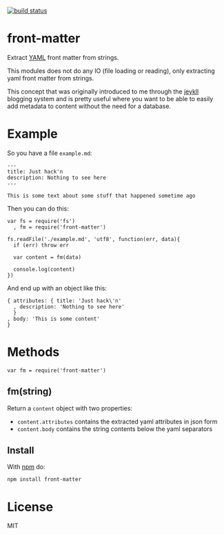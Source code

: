 [![build status](https://secure.travis-ci.org/jxson/front-matter.png)](http://travis-ci.org/jxson/front-matter)

# front-matter

Extract [YAML][yaml] front matter from strings.

This modules does not do any IO (file loading or reading), only extracting yaml front matter from strings.

This concept that was originally introduced to me through the [jeykll][jeykll] blogging system and is pretty useful where you want to be able to easily add metadata to content without the need for a database.

<!-- This is part of a long running project I have been working on where I am splitting out internals of [haiku][haiku] into to separate, more useful and shareable modules. If your in need of a static site generator [check it out][haiku]. -->

# Example

So you have a file `example.md`:

    ---
    title: Just hack'n
    description: Nothing to see here
    ---

    This is some text about some stuff that happened sometime ago

Then you can do this:

    var fs = require('fs')
      , fm = require('front-matter')

    fs.readFile('./example.md', 'utf8', function(err, data){
      if (err) throw err

      var content = fm(data)

      console.log(content)
    })

And end up with an object like this:

    { attributes: { title: 'Just hack\'n'
      , description: 'Nothing to see here'
      }
    , body: 'This is some content'
    }

# Methods

    var fm = require('front-matter')

## fm(string)

Return a `content` object with two properties:

* `content.attributes` contains the extracted yaml attributes in json form
* `content.body` contains the string contents below the yaml separators

## Install

With [npm][npm] do:

    npm install front-matter

# License

MIT

[yaml]: http://en.wikipedia.org/wiki/YAML
[haiku]: http://haiku.io
[npm]: http://npmjs.org
[jeykll]: https://github.com/mojombo/jekyll